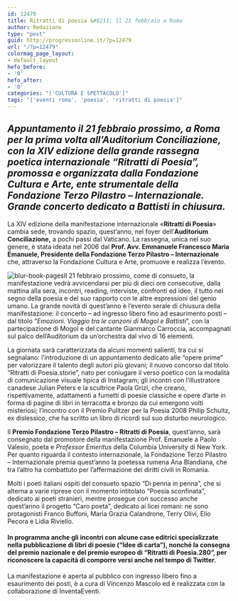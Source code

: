 ```yaml
---
id: 12479
title: Ritratti di poesia &#8211; Il 21 febbraio a Roma
author: Redazione
type: "post"
guid: http://progressonline.it/?p=12479
url: "/?p=12479"
colormag_page_layout:
- default_layout
hefo_before:
- '0'
hefo_after:
- '0'
categories: "['CULTURA E SPETTACOLO']"
tags: "['eventi roma', 'poesia', 'ritratti di poesia']"
---
```


## *Appuntamento il 21 febbraio prossimo, a Roma per la prima volta all’Auditorium Conciliazione, con la XIV edizione della grande rassegna poetica internazionale “Ritratti di Poesia”, promossa e organizzata dalla Fondazione Cultura e Arte, ente strumentale della Fondazione Terzo Pilastro – Internazionale. Grande concerto dedicato a Battisti in chiusura.* 

La XIV edizione della manifestazione internazionale «**Ritratti di Poesia**» cambia sede, trovando spazio, quest’anno, nel foyer dell’**Auditorium Conciliazione,** a pochi passi dal Vaticano. La rassegna, unica nel suo genere, è stata ideata nel 2006 dal **Prof. Avv. Emmanuele Francesco Maria Emanuele, Presidente della Fondazione Terzo Pilastro – Internazionale** che, attraverso la Fondazione Cultura e Arte, promuove e realizza l’evento.

![blur-book-pages](https://progressonline.it/wp-content/uploads/2020/02/books-1149959_640-300x200.jpg)Il 21 febbraio prossimo, come di consueto, la manifestazione vedrà avvicendarsi per più di dieci ore consecutive, dalla mattina alla sera, incontri, reading, interviste, confronti ed idee, il tutto nel segno della poesia e del suo rapporto con le altre espressioni del genio umano. La grande novità di quest’anno è l’evento serale di chiusura della manifestazione: il concerto – ad ingresso libero fino ad esaurimento posti – dal titolo “*Emozioni. Viaggio tra le canzoni di Mogol e Battisti*”, con la partecipazione di Mogol e del cantante Gianmarco Carroccia, accompagnati sul palco dell’Auditorium da un’orchestra dal vivo di 16 elementi.

La giornata sarà caratterizzata da alcuni momenti salienti, tra cui si segnalano: l’introduzione di un appuntamento dedicato alle “opere prime” per valorizzare il talento degli autori più giovani; il nuovo concorso dal titolo “Ritratti di Poesia.storie”, nato per coniugare il verso poetico con la modalità di comunicazione visuale tipica di Instagram; gli incontri con l’illustratore canadese Julian Peters e la scultrice Paola Grizi, che creano, rispettivamente, adattamenti a fumetti di poesie classiche e opere d’arte in forma di pagine di libri in terracotta e bronzo da cui emergono volti misteriosi; l’incontro con il Premio Pulitzer per la Poesia 2008 Philip Schultz, ex dislessico, che ha scritto un libro di ricordi sul suo disturbo neurologico.

Il **Premio Fondazione Terzo Pilastro – Ritratti di Poesia**, quest’anno, sarà consegnato dal promotore della manifestazione Prof. Emanuele a Paolo Valesio, poeta e *Professor Emeritus* della Columbia University di New York. Per quanto riguarda il contesto internazionale, la Fondazione Terzo Pilastro – Internazionale premia quest’anno la poetessa rumena Ana Blandiana, che tra l’altro ha combattuto per l’affermazione dei diritti civili in Romania.

Molti i poeti italiani ospiti del consueto spazio “Di penna in penna”, che si alterna a varie riprese con il momento intitolato “Poesia sconfinata”, dedicato ai poeti stranieri, mentre prosegue con successo anche quest’anno il progetto “Caro poeta”, dedicato ai licei romani: ne sono protagonisti Franco Buffoni, Maria Grazia Calandrone, Terry Olivi, Elio Pecora e Lidia Riviello.

#### In programma anche gli incontri con alcune case editrici specializzate nella pubblicazione di libri di poesie (“Idee di carta”), nonché la consegna del premio nazionale e del premio europeo di “Ritratti di Poesia.280”, per riconoscere la capacità di comporre versi anche nel tempo di Twitter.

La manifestazione è aperta al pubblico con ingresso libero fino a esaurimento dei posti, è a cura di Vincenzo Mascolo ed è realizzata con la collaborazione di InventaEventi.
